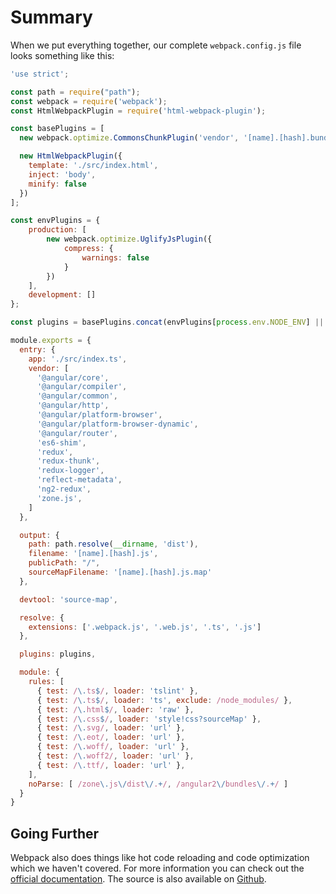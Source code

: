 # Summary

When we put everything together, our complete `webpack.config.js` file looks something like this:

```javascript
'use strict';

const path = require("path");
const webpack = require('webpack');
const HtmlWebpackPlugin = require('html-webpack-plugin');

const basePlugins = [
  new webpack.optimize.CommonsChunkPlugin('vendor', '[name].[hash].bundle.js'),

  new HtmlWebpackPlugin({
    template: './src/index.html',
    inject: 'body',
    minify: false
  })
];

const envPlugins = {
    production: [
        new webpack.optimize.UglifyJsPlugin({
            compress: {
                warnings: false
            }
        })
    ],
    development: []
};

const plugins = basePlugins.concat(envPlugins[process.env.NODE_ENV] || []);

module.exports = {
  entry: {
    app: './src/index.ts',
    vendor: [
      '@angular/core',
      '@angular/compiler',
      '@angular/common',
      '@angular/http',
      '@angular/platform-browser',
      '@angular/platform-browser-dynamic',
      '@angular/router',
      'es6-shim',
      'redux',
      'redux-thunk',
      'redux-logger',
      'reflect-metadata',
      'ng2-redux',
      'zone.js',
    ]
  },

  output: {
    path: path.resolve(__dirname, 'dist'),
    filename: '[name].[hash].js',
    publicPath: "/",
    sourceMapFilename: '[name].[hash].js.map'
  },

  devtool: 'source-map',

  resolve: {
    extensions: ['.webpack.js', '.web.js', '.ts', '.js']
  },

  plugins: plugins,

  module: {
    rules: [
      { test: /\.ts$/, loader: 'tslint' },
      { test: /\.ts$/, loader: 'ts', exclude: /node_modules/ },
      { test: /\.html$/, loader: 'raw' },
      { test: /\.css$/, loader: 'style!css?sourceMap' },
      { test: /\.svg/, loader: 'url' },
      { test: /\.eot/, loader: 'url' },
      { test: /\.woff/, loader: 'url' },
      { test: /\.woff2/, loader: 'url' },
      { test: /\.ttf/, loader: 'url' },
    ],
    noParse: [ /zone\.js\/dist\/.+/, /angular2\/bundles\/.+/ ]
  }
}
```

## Going Further

Webpack also does things like hot code reloading and code optimization which we haven't covered. For more information you can check out the [official documentation](http://webpack.github.io/docs/). The source is also available on [Github](https://github.com/webpack/webpack).
